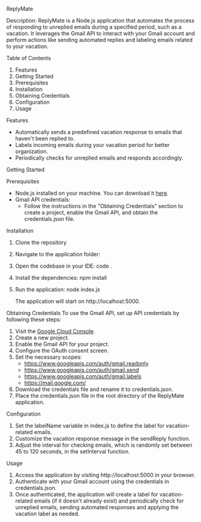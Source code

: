 ReplyMate

Description: ReplyMate is a Node.js application that automates the process of responding to unreplied emails during a specified period, such as a vacation. It leverages the Gmail API to interact with your Gmail account and perform actions like sending automated replies and labeling emails related to your vacation.

Table of Contents
1. Features
2. Getting Started
3. Prerequisites
4. Installation
5. Obtaining Credentials
6. Configuration
7. Usage

Features
- Automatically sends a predefined vacation response to emails that haven't been replied to.
- Labels incoming emails during your vacation period for better organization.
- Periodically checks for unreplied emails and responds accordingly.



Getting Started

Prerequisites
- Node.js installed on your machine. You can download it [here](https://nodejs.org/).
- Gmail API credentials:
  - Follow the instructions in the "Obtaining Credentials" section to create a project, enable the Gmail API, and obtain the credentials.json file.

Installation
1. Clone the repository
 
2. Navigate to the application folder:

3. Open the codebase in your IDE:
   code .
   

4. Install the dependencies:
   npm install
   

5. Run the application:
   node index.js
   

   The application will start on http://localhost:5000.

Obtaining Credentials
To use the Gmail API, set up API credentials by following these steps:

1. Visit the [Google Cloud Console](https://console.cloud.google.com/).
2. Create a new project.
3. Enable the Gmail API for your project.
4. Configure the OAuth consent screen.
5. Set the necessary scopes:
    - https://www.googleapis.com/auth/gmail.readonly
    - https://www.googleapis.com/auth/gmail.send
    - https://www.googleapis.com/auth/gmail.labels
    - https://mail.google.com/
6. Download the credentials file and rename it to credentials.json.
7. Place the credentials.json file in the root directory of the ReplyMate application.

Configuration

1. Set the labelName variable in index.js to define the label for vacation-related emails.
2. Customize the vacation response message in the sendReply function.
3. Adjust the interval for checking emails, which is randomly set between 45 to 120 seconds, in the setInterval function.

Usage

1. Access the application by visiting http://localhost:5000 in your browser.
2. Authenticate with your Gmail account using the credentials in credentials.json.
3. Once authenticated, the application will create a label for vacation-related emails (if it doesn't already exist) and periodically check for unreplied emails, sending automated responses and applying the vacation label as needed.

